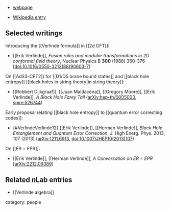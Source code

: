 
* [webpage](http://staff.science.uva.nl/~erikv/)

* [Wikipedia entry](http://en.wikipedia.org/wiki/Erik_Verlinde)

## Selected writings

Introducing the [[Verlinde formula]] in [[2d CFT]]:

* [[Erik Verlinde]], *Fusion rules and modular transformations in 2D conformal field theory*, Nuclear Physics B **300** (1988) 360-376 $[$<a href="https://doi.org/10.1016/0550-3213(88)90603-7">doi:10.1016/0550-3213(88)90603-7</a>$]$


On [[AdS3-CFT2]] for [[D1/D5 brane bound states]] and [[black hole entropy]] [[black holes in string theory|in string theory]]:

* [[Robbert Dijkgraaf]], [[Juan Maldacena]], [[Gregory Moore]], [[Erik Verlinde]], _A Black Hole Farey Tail_ ([arXiv:hep-th/0005003](https://arxiv.org/abs/hep-th/0005003), [spire:526744](http://inspirehep.net/record/526744))

Early proposal relating [[black hole entropy]] to [[quantum error correcting codes]]:

* {#VerlindeVerlinde12} [[Erik Verlinde]], [[Herman Verlinde]], *Black Hole Entanglement and Quantum Error Correction*, J. High Energ. Phys. 2013, 107 (2013) ([arXiv:1211.6913](https://arxiv.org/abs/1211.6913),  <a href="https://doi.org/10.1007/JHEP10(2013)107">doi:10.1007/JHEP10(2013)107</a>)

On [[ER = EPR]]:

* [[Erik Verlinde]], [[Herman Verlinde]], *A Conversation on ER = EPR* &lbrack;[arXiv:2212.09389](https://arxiv.org/abs/2212.09389)&rbrack;


## Related $n$Lab entries

* [[Verlinde algebra]]

category: people
